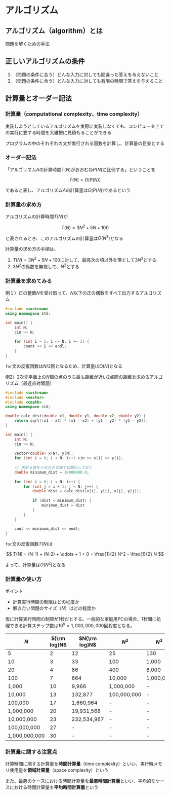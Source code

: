 # アルゴリズム

## アルゴリズム（algorithm）とは

問題を解くための手法

## 正しいアルゴリズムの条件

1. （問題の条件に合う）どんな入力に対しても間違った答えを与えないこと
1. （問題の条件に合う）どんな入力に対しても有限の時間で答えを与えること

## 計算量とオーダー記法

### 計算量（computational complexity、time complexity）

実装しようとしているアルゴリズムを実際に実装しなくても、コンピュータ上での実行に要する時間を大雑把に見積もることができる

プログラムの中のそれぞれの文が実行される回数を計算し、計算量の目安とする

### オーダー記法

「アルゴリズム$A$の計算時間$T(N)$がおおむね$P(N)$に比例する」ということを

$$
T(N) = O(P(N))
$$

であると表し、アルゴリズム$A$の計算量は$O(P(N))$であるという

### 計算量の求め方

アルゴリズムの計算時間$T(N)$が

$$
T(N) = 3N^2 + 5N + 100
$$

と表されるとき、このアルゴリズムの計算量は$O(N^2)$となる

計算量の求め方の手順は、

1. $T(N) = 3N^2 + 5N + 100$に対して、最高次の項以外を落として$3N^2$とする
2. $3N^2$の係数を無視して、$N^2$とする

### 計算量を求めてみる

例１）正の整数$N$を受け取って、$N$以下の正の偶数をすべて出力するアルゴリズム

```C++
#include <iostream>
using namespace std;

int main() {
    int N;
    cin >> N;
    
    for (int i = 2; i <= N; i += 2) {
        count << i << endl;
    }
}
```

`for`文の反復回数は$N/2$回となるため、計算量は$O(N)$となる

例2）2次元平面上の$N$個の点のうち最も距離が近い2点間の距離を求めるアルゴリズム（最近点対問題）

```C++
#include <iostream>
#include <vector>
#include <cmath>
using namespace std;

double calc_dist(double x1, double y1, double x2, double y2) {
    return sqrt((x1 - x2) * (x1 - x2) + (y1 - y2) * (y1 - y2));
}

int main() {
    int N;
    cin >> N;
    
    vector<double> x(N), y(N);
    for (int i = 0; i < N; i++) cin >> x[i] >> y[i];
    
    // 求める値を十分大きな値で初期化しておく
    double minimum_dist = 10000000.0;
    
    for (int i = 0; i < N; i++) {
        for (int j = i + 1; j < N; j++) {
            double dist = calc_dist(x[i], y[i], x[j], y[j]);
            
            if (dist < minimum_dist) {
                minimum_dist = dist
            }
        }
    }
    
    cout << minimum_dist << endl;
}
```

`for`文の反復回数$T(N)$は

$$
T(N) = (N-1) + (N-2) + \cdots + 1 + 0 = \frac{1}{2} N^2 - \frac{1}{2} N
$$

よって、計算量は$O(N^2)$となる

### 計算量の使い方

ポイント

- 計算実行時間の制限はどの程度か
- 解きたい問題のサイズ（$N$）はどの程度か

仮に計算実行時間の制限が1秒だとする。一般的な家庭用PCの場合、1秒間に処理できる計算ステップ数は$10^9 = 1,000,000,000$回程度となる。


| $N$           | ${\rm log}N$ | $N{\rm log}N$ | $N^2$       | $N^3$     | $2^N$     | $N!$      |
|---------------|--------------|---------------|-------------|-----------|-----------|-----------|
|             5 |            2 |            12 |          25 |       130 |        30 |       120 |
|            10 |            3 |            33 |         100 |     1,000 |     1,024 | 3,628,800 |
|            20 |            4 |            86 |         400 |     8,000 | 1,048,576 |         - |
|           100 |            7 |           664 |      10,000 | 1,000,000 |         - |         - |
|         1,000 |           10 |         9,966 |   1,000,000 |         - |         - |         - |
|        10,000 |           13 |       132,877 | 100,000,000 |         - |         - |         - |
|       100,000 |           17 |     1,660,964 |           - |         - |         - |         - |
|     1,000,000 |           20 |    19,931,568 |           - |         - |         - |         - |
|    10,000,000 |           23 |   232,534,967 |           - |         - |         - |         - |
|   100,000,000 |           27 |             - |           - |         - |         - |         - |
| 1,000,000,000 |           30 |             - |           - |         - |         - |         - |

### 計算量に関する注意点

計算時間に関する計算量を**時間計算量**（time complexity）といい、実行時メモリ使用量を**領域計算量**（space complexity）という

また、最悪のケースにおける時間計算量を**最悪時間計算量**といい、平均的なケースにおける時間計算量を**平均時間計算量**という